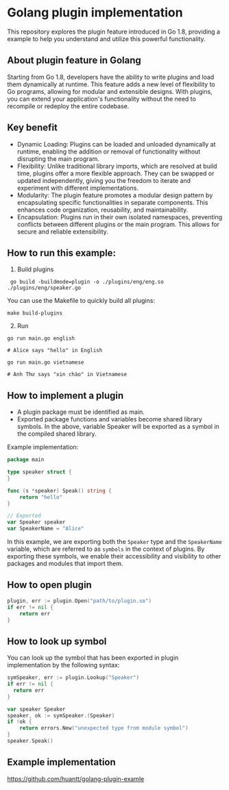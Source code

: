 # Golang plugin implementation
This repository explores the plugin feature introduced in Go 1.8, providing a example to help you understand and utilize this powerful functionality.
## About plugin feature in Golang
Starting from Go 1.8, developers have the ability to write plugins and load them dynamically at runtime. This feature adds a new level of flexibility to Go programs, allowing for modular and extensible designs. With plugins, you can extend your application's functionality without the need to recompile or redeploy the entire codebase.

## Key benefit
- Dynamic Loading: Plugins can be loaded and unloaded dynamically at runtime, enabling the addition or removal of functionality without disrupting the main program.
- Flexibility: Unlike traditional library imports, which are resolved at build time, plugins offer a more flexible approach. They can be swapped or updated independently, giving you the freedom to iterate and experiment with different implementations.
- Modularity: The plugin feature promotes a modular design pattern by encapsulating specific functionalities in separate components. This enhances code organization, reusability, and maintainability.
- Encapsulation: Plugins run in their own isolated namespaces, preventing conflicts between different plugins or the main program. This allows for secure and reliable extensibility.

## How to run this example:
1. Build plugins
```shell
 go build -buildmode=plugin -o ./plugins/eng/eng.so ./plugins/eng/speaker.go
```

You can use the Makefile to quickly build all plugins:
```shell
make build-plugins
```

2. Run
```shell
go run main.go english

# Alice says "hello" in English

go run main.go vietnamese

# Anh Thư says "xin chào" in Vietnamese
```

## How to implement a plugin
- A plugin package must be identified as main.
- Exported package functions and variables become shared library symbols. In the above, variable Speaker will be exported as a symbol in the compiled shared library.

Example implementation:
```go
package main

type speaker struct {
}

func (s *speaker) Speak() string {
	return "hello"
}

// Exported
var Speaker speaker
var SpeakerName = "Alice"
```

In this example, we are exporting both the `Speaker` type and the `SpeakerName` variable, which are referred to as `symbols` in the context of plugins. By exporting these symbols, we enable their accessibility and visibility to other packages and modules that import them.

## How to open plugin
```go
plugin, err := plugin.Open("path/to/plugin.so")
if err != nil {
    return err
}
```

## How to look up symbol

You can look up the symbol that has been exported in plugin implementation by the following syntax:
```go
symSpeaker, err := plugin.Lookup("Speaker")
if err != nil {
  return err
}

var speaker Speaker
speaker, ok := symSpeaker.(Speaker)
if !ok {
    return errors.New("unexpected type from module symbol")
}
speaker.Speak()
```

## Example implementation
https://github.com/huantt/golang-plugin-examle